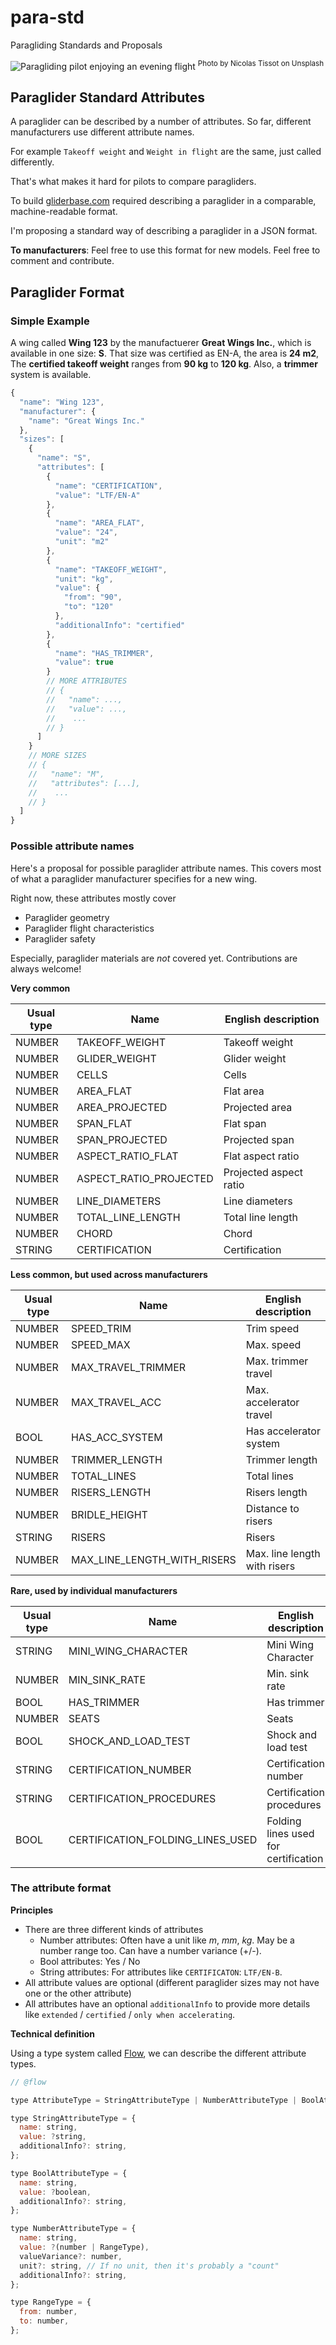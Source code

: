 # para-std

Paragliding Standards and Proposals

![Paragliding pilot enjoying an evening flight](https://raw.githubusercontent.com/Kadrian/para-std/master/nicolas-tissot-435976-unsplash.jpg)
<sup>Photo by Nicolas Tissot on Unsplash</sup>

## Paraglider Standard Attributes

A paraglider can be described by a number of attributes. So far, different manufacturers use different attribute names.

For example `Takeoff weight` and `Weight in flight` are the same, just called differently.

That's what makes it hard for pilots to compare paragliders.

To build [gliderbase.com](https://gliderbase.com) required describing a paraglider in a comparable, machine-readable format.

I'm proposing a standard way of describing a paraglider in a JSON format.

**To manufacturers**: Feel free to use this format for new models. Feel free to comment and contribute.

## Paraglider Format

### Simple Example

A wing called **Wing 123** by the manufactuerer **Great Wings Inc.**, which is available in one size:
**S**.
That size was certified as EN-A, the area is **24 m2**, The **certified takeoff weight** ranges from **90 kg** to **120 kg**.
Also, a **trimmer** system is available.

```javascript
{
  "name": "Wing 123",
  "manufacturer": {
    "name": "Great Wings Inc."
  },
  "sizes": [
    {
      "name": "S",
      "attributes": [
        {
          "name": "CERTIFICATION",
          "value": "LTF/EN-A"
        },
        {
          "name": "AREA_FLAT",
          "value": "24",
          "unit": "m2"
        },
        {
          "name": "TAKEOFF_WEIGHT",
          "unit": "kg",
          "value": {
            "from": "90",
            "to": "120"
          },
          "additionalInfo": "certified"
        },
        {
          "name": "HAS_TRIMMER",
          "value": true
        }
        // MORE ATTRIBUTES
        // {
        //   "name": ...,
        //   "value": ...,
        //    ...
        // }
      ]
    }
    // MORE SIZES
    // {
    //   "name": "M",
    //   "attributes": [...],
    //    ...
    // }
  ]
}
```

### Possible attribute names

Here's a proposal for possible paraglider attribute names.
This covers most of what a paraglider manufacturer specifies for a new wing.

Right now, these attributes mostly cover

* Paraglider geometry
* Paraglider flight characteristics
* Paraglider safety

Especially, paraglider materials are _not_ covered yet. Contributions are always welcome!

**Very common**

| Usual type | Name                   | English description    |
| ---------- | ---------------------- | ---------------------- |
| NUMBER     | TAKEOFF_WEIGHT         | Takeoff weight         |
| NUMBER     | GLIDER_WEIGHT          | Glider weight          |
| NUMBER     | CELLS                  | Cells                  |
| NUMBER     | AREA_FLAT              | Flat area              |
| NUMBER     | AREA_PROJECTED         | Projected area         |
| NUMBER     | SPAN_FLAT              | Flat span              |
| NUMBER     | SPAN_PROJECTED         | Projected span         |
| NUMBER     | ASPECT_RATIO_FLAT      | Flat aspect ratio      |
| NUMBER     | ASPECT_RATIO_PROJECTED | Projected aspect ratio |
| NUMBER     | LINE_DIAMETERS         | Line diameters         |
| NUMBER     | TOTAL_LINE_LENGTH      | Total line length      |
| NUMBER     | CHORD                  | Chord                  |
| STRING     | CERTIFICATION          | Certification          |

**Less common, but used across manufacturers**

| Usual type | Name                        | English description          |
| ---------- | --------------------------- | ---------------------------- |
| NUMBER     | SPEED_TRIM                  | Trim speed                   |
| NUMBER     | SPEED_MAX                   | Max. speed                   |
| NUMBER     | MAX_TRAVEL_TRIMMER          | Max. trimmer travel          |
| NUMBER     | MAX_TRAVEL_ACC              | Max. accelerator travel      |
| BOOL       | HAS_ACC_SYSTEM              | Has accelerator system       |
| NUMBER     | TRIMMER_LENGTH              | Trimmer length               |
| NUMBER     | TOTAL_LINES                 | Total lines                  |
| NUMBER     | RISERS_LENGTH               | Risers length                |
| NUMBER     | BRIDLE_HEIGHT               | Distance to risers           |
| STRING     | RISERS                      | Risers                       |
| NUMBER     | MAX_LINE_LENGTH_WITH_RISERS | Max. line length with risers |

**Rare, used by individual manufacturers**

| Usual type | Name                             | English description                  |
| ---------- | -------------------------------- | ------------------------------------ |
| STRING     | MINI_WING_CHARACTER              | Mini Wing Character                  |
| NUMBER     | MIN_SINK_RATE                    | Min. sink rate                       |
| BOOL       | HAS_TRIMMER                      | Has trimmer                          |
| NUMBER     | SEATS                            | Seats                                |
| BOOL       | SHOCK_AND_LOAD_TEST              | Shock and load test                  |
| STRING     | CERTIFICATION_NUMBER             | Certification number                 |
| STRING     | CERTIFICATION_PROCEDURES         | Certification procedures             |
| BOOL       | CERTIFICATION_FOLDING_LINES_USED | Folding lines used for certification |

### The attribute format

**Principles**

* There are three different kinds of attributes
  * Number attributes: Often have a unit like _m_, _mm_, _kg_. May be a number range too. Can have a number variance (+/-).
  * Bool attributes: Yes / No
  * String attributes: For attributes like `CERTIFICATON`: `LTF/EN-B`.
* All attribute values are optional (different paraglider sizes may not have one or the other attribute)
* All attributes have an optional `additionalInfo` to provide more details like `extended` / `certified` / `only when accelerating`.

**Technical definition**

Using a type system called [Flow](https://flow.org/en/), we can describe the different attribute types.

```javascript
// @flow

type AttributeType = StringAttributeType | NumberAttributeType | BoolAttributeType;

type StringAttributeType = {
  name: string,
  value: ?string,
  additionalInfo?: string,
};

type BoolAttributeType = {
  name: string,
  value: ?boolean,
  additionalInfo?: string,
};

type NumberAttributeType = {
  name: string,
  value: ?(number | RangeType),
  valueVariance?: number,
  unit?: string, // If no unit, then it's probably a "count"
  additionalInfo?: string,
};

type RangeType = {
  from: number,
  to: number,
};
```
